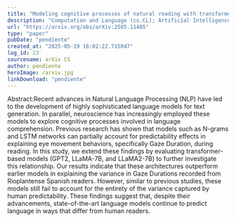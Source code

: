 ```yaml
---
title: "Modeling cognitive processes of natural reading with transformer-based Language Models"
description: "Computation and Language (cs.CL); Artificial Intelligence (cs.AI)"
url: "https://arxiv.org/abs/arXiv:2505.11485"
type: "paper"
pubDate: "pendiente"
created_at: "2025-05-19 16:02:22.715847"
log_id: 23
sourcename: arXiv CS
author: pendiente
heroImage: /arxiv.jpg
linkDownload: "pendiente"
---
```


Abstract:Recent advances in Natural Language Processing (NLP) have led to the development of highly sophisticated language models for text generation. In parallel, neuroscience has increasingly employed these models to explore cognitive processes involved in language comprehension. Previous research has shown that models such as N-grams and LSTM networks can partially account for predictability effects in explaining eye movement behaviors, specifically Gaze Duration, during reading. In this study, we extend these findings by evaluating transformer-based models (GPT2, LLaMA-7B, and LLaMA2-7B) to further investigate this relationship. Our results indicate that these architectures outperform earlier models in explaining the variance in Gaze Durations recorded from Rioplantense Spanish readers. However, similar to previous studies, these models still fail to account for the entirety of the variance captured by human predictability. These findings suggest that, despite their advancements, state-of-the-art language models continue to predict language in ways that differ from human readers.
